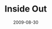---
layout: message
category: message
series: "Inside Out"
title: "Inside Out"
date: 2009-08-30
audio-description: "Brian Tome discusses why crossroads exists to mobilize people toward things God cares about."
audio: "http://s3.amazonaws.com/crossroadsaudiomessages/InsideOut3.mp3"
audio-title: "Inside Out"
audio-duration: "44&#58;48"
notes-description: " "
notes: "http://www.crossroads.net/players/media/hq/SN_08_29-30_09.pdf "
notes-title: "Inside Out (Study Notes)"
program-description: ""
program: "http://www.crossroads.net/players/media/hq/0829_30Program.pdf"
program-title: "Inside Out (Program)"
video-description: "Brian Tome discusses why crossroads exists to mobilize people toward things God cares about."
video-title: "Inside Out"
video: "https://s3.amazonaws.com/crossroadsvideomessages/InsideOut3.mp4"
video-poster: "https://www.crossroads.net/uploadedfiles/InsideOut3-still.jpg"
---